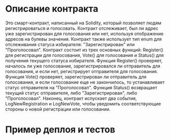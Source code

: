 # Описание контракта

Это смарт-контракт, написанный на Solidity, который позволяет людям регистрироваться и голосовать. Контракт отслеживает, был ли адрес уже зарегистрирован для голосования или нет, используя отображение адресов на булевы значения. Контракт также использует тип enum для отслеживания статуса избирателя: "Зарегистрирован" или "Проголосовал". Контракт состоит из трех основных функций: Register() для регистрации для голосования, Vote() для голосования и Status() для получения текущего статуса избирателя. Функция Register() проверяет, началось ли уже голосование, зарегистрировался ли отправитель для голосования, и если нет, регистрирует отправителя для голосования. Функция Vote() проверяет, зарегистрирован ли отправитель для голосования, и если голосование еще не закончилось, то устанавливает статус отправителя на "Проголосовал". Функция Status() возвращает текущий статус отправителя, либо "Зарегистрирован", либо "Проголосовал". Наконец, контракт испускает два события, LogNewRegistration и LogNewVote, чтобы уведомить соответствующие стороны о новой регистрации или голосовании.

# Пример деплоя и тестов

